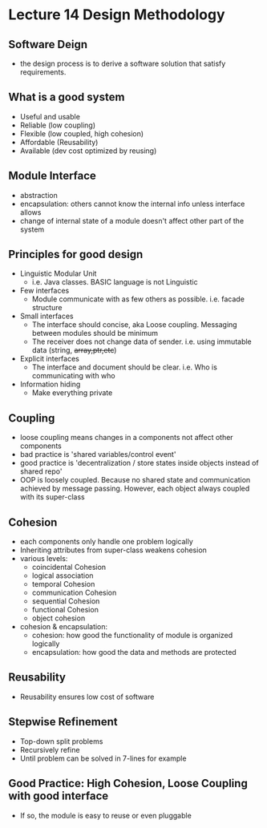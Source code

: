 # Lecture 14 Design Methodology
## Software Deign
  - the design process is to derive a software solution that satisfy requirements. 

## What is a good system
  - Useful and usable
  - Reliable (low coupling)
  - Flexible (low coupled, high cohesion)
  - Affordable (Reusability)
  - Available (dev cost optimized by reusing)

## Module Interface
  - abstraction
  - encapsulation: others cannot know the internal info unless interface allows
  - change of internal state of a module doesn't affect other part of the system

## Principles for good design
  - Linguistic Modular Unit
    - i.e. Java classes. BASIC language is not Linguistic
  - Few interfaces
    - Module communicate with as few others as possible. i.e. facade structure
  - Small interfaces
    - The interface should concise, aka Loose coupling. Messaging between modules should be minimum
    - The receiver does not change data of sender. i.e. using immutable data (string, ~~array,ptr,etc~~)
  - Explicit interfaces
    - The interface and document should be clear. i.e. Who is communicating with who
  - Information hiding
    - Make everything private

## Coupling
  - loose coupling means changes in a components not affect other components
  - bad practice is 'shared variables/control event'
  - good practice is 'decentralization / store states inside objects instead of shared repo'
  - OOP is loosely coupled. Because no shared state and communication achieved by message passing. However, each object always coupled with its super-class

## Cohesion
  - each components only handle one problem logically
  - Inheriting attributes from super-class weakens cohesion
  - various levels:
    - coincidental Cohesion
    - logical association
    - temporal Cohesion
    - communication Cohesion
    - sequential Cohesion
    - functional Cohesion
    - object cohesion
  - cohesion & encapsulation:
    - cohesion: how good the functionality of module is organized logically
    - encapsulation: how good the data and methods are protected

## Reusability
  - Reusability ensures low cost of software

## Stepwise Refinement
  - Top-down split problems
  - Recursively refine
  - Until problem can be solved in 7-lines for example

## Good Practice: High Cohesion, Loose Coupling with good interface
  - If so, the module is easy to reuse or even pluggable


